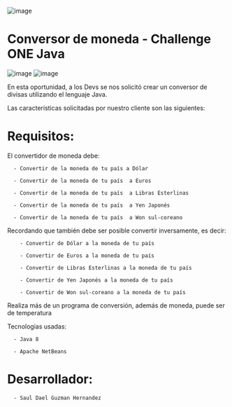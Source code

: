 ![image](https://github.com/SaulDael/ConversorChallenge/assets/123760157/70e72d61-504d-477b-976d-a5976415eec6)



# Conversor de moneda - Challenge ONE Java
![image](https://github.com/SaulDael/ConversorChallenge/assets/123760157/37ea3200-5af1-4efb-978b-89fb7118087e)
![image](https://github.com/SaulDael/ConversorChallenge/assets/123760157/cfa23865-7610-4e79-add3-a8969c47ee3f)


En esta oportunidad, a los Devs se nos solicitó crear un conversor de divisas utilizando el lenguaje Java.

Las características solicitadas por nuestro cliente son las siguientes:

# Requisitos:
El convertidor de moneda debe:

      - Convertir de la moneda de tu país a Dólar

      - Convertir de la moneda de tu país  a Euros

      - Convertir de la moneda de tu país  a Libras Esterlinas

      - Convertir de la moneda de tu país  a Yen Japonés

      - Convertir de la moneda de tu país  a Won sul-coreano

Recordando que también debe ser posible convertir inversamente, es decir:

        - Convertir de Dólar a la moneda de tu país

        - Convertir de Euros a la moneda de tu país

        - Convertir de Libras Esterlinas a la moneda de tu país

        - Convertir de Yen Japonés a la moneda de tu país

        - Convertir de Won sul-coreano a la moneda de tu país
        
Realiza más de un programa de conversión, además de moneda, puede ser de temperatura

Tecnologias usadas: 


      - Java 8

      - Apache NetBeans

# Desarrollador:

      - Saul Dael Guzman Hernandez
